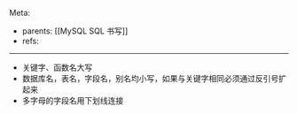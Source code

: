 Meta:

- parents: [[MySQL SQL 书写]]
- refs: 

---

- 关键字、函数名大写
- 数据库名，表名，字段名，别名均小写，如果与关键字相同必须通过反引号扩起来
- 多字母的字段名用下划线连接